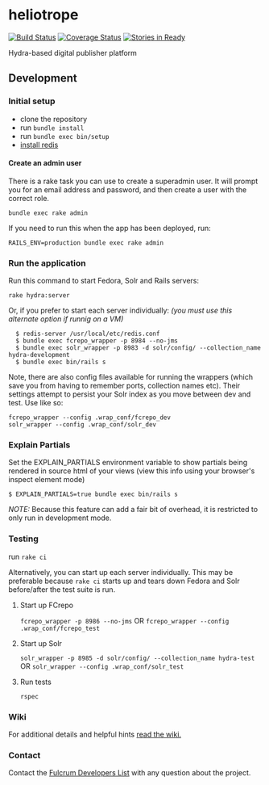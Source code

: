 # heliotrope 
[![Build Status](https://travis-ci.org/mlibrary/heliotrope.svg?branch=master)](https://travis-ci.org/mlibrary/heliotrope)
[![Coverage Status](https://coveralls.io/repos/github/mlibrary/heliotrope/badge.svg?branch=master)](https://coveralls.io/github/mlibrary/heliotrope?branch=master)
[![Stories in Ready](https://badge.waffle.io/mlibrary/heliotrope.png?label=ready&title=Ready)](https://waffle.io/mlibrary/heliotrope)

Hydra-based digital publisher platform

## Development

### Initial setup

  * clone the repository
  * run `bundle install`
  * run `bundle exec bin/setup`
  * [install redis](https://github.com/mlibrary/heliotrope/wiki/Background-Jobs#how-to-install-redis)

#### Create an admin user

There is a rake task you can use to create a superadmin user.  It will prompt you for an email address and password, and then create a user with the correct role.

`bundle exec rake admin`

If you need to run this when the app has been deployed, run:

`RAILS_ENV=production bundle exec rake admin`

### Run the application

Run this command to start Fedora, Solr and Rails servers:

`rake hydra:server`

Or, if you prefer to start each server individually:
*(you must use this alternate option if runnig on a VM)*

```
  $ redis-server /usr/local/etc/redis.conf
  $ bundle exec fcrepo_wrapper -p 8984 --no-jms
  $ bundle exec solr_wrapper -p 8983 -d solr/config/ --collection_name hydra-development
  $ bundle exec bin/rails s
```

Note, there are also config files available for running the wrappers (which save you from having to remember ports, collection names etc). Their settings attempt to persist your Solr index as you move between dev and test. Use like so:
```
fcrepo_wrapper --config .wrap_conf/fcrepo_dev
solr_wrapper --config .wrap_conf/solr_dev
```

### Explain Partials

Set the EXPLAIN_PARTIALS environment variable to show partials being rendered in source html of your views
(view this info using your browser's inspect element mode)

```
$ EXPLAIN_PARTIALS=true bundle exec bin/rails s
```

*NOTE:* Because this feature can add a fair bit of overhead, it is restricted
to only run in development mode.

### Testing

run `rake ci`

Alternatively, you can start up each server individually.  This may be preferable because `rake ci` starts up and tears down Fedora and Solr before/after the test suite is run.

1. Start up FCrepo

   `fcrepo_wrapper -p 8986 --no-jms` OR `fcrepo_wrapper --config .wrap_conf/fcrepo_test`
1. Start up Solr

   `solr_wrapper -p 8985 -d solr/config/ --collection_name hydra-test` OR `solr_wrapper --config .wrap_conf/solr_test`
1. Run tests

   `rspec`

### Wiki
  
For additional details and helpful hints [read the wiki.](https://github.com/mlibrary/heliotrope/wiki)

### Contact

Contact the [Fulcrum Developers List](mailto:fulcrum-dev@umich.edu) with any question about the project.

